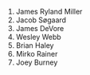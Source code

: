 1. James Ryland Miller
2. Jacob Søgaard 
3. James DeVore
4. Wesley Webb
5. Brian Haley
6. Mirko Rainer
7. Joey Burney
